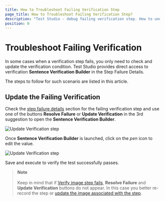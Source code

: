 ```yaml
---
title: How to Troubleshoot Failing Verification Step 
page_title: How to Troubleshoot Failing Verification Step?
description: "Test Studio - debug failing verification step. How to understand what causes the test to fail. What options I have to debug or troubleshoot a failing verification. My test fails to  verify a value." 
position: 0
---
```

# Troubleshoot Failing Verification

In some cases when a verification step fails, you only need to check and update the verification condition. Test Studio provides direct access to verification __Sentence Verification Builder__ in the Step Failure Details.

The steps to follow for such scenario are listed in this article.

## Update the Failing Verification

Check the <a href="/automated-tests/test-results/step-failure-details" target="_blank">step failure details</a> section for the failing verification step and use one of the buttons __Resolve Failure__ or __Update Verification__ in the 3rd suggestion to open the __Sentence Verification Builder__.

![Update Verification step](/img/automated-tests/troubleshooting/update-verification/1Buttons.png)

Once __Sentence Verification Builder__ is launched, click on the _pen_ icon to edit the value.

![Update Verification step](/img/automated-tests/troubleshooting/update-verification/2EditValue.png)

Save and execute to verify the test successfully passes.

> __Note__
><br>
><br>
> Keep in mind that if <a href="/features/recorder/advanced-recording-tools/element-steps/verifications/image-verification#how-to-record-an-image-verification-step" target="_blank">Verify image step fails</a>, __Resolve Failure__ and __Update Verification__ buttons do not appear. In this case you better re-record the step or <a href="/automated-tests/elements/find-element-by-image#recording-new-image" target="_blank">update the image associated with the step</a>.
